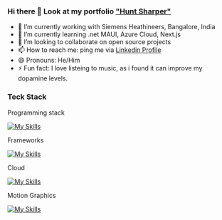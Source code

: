 ### Hi there 👋 Look at my portfolio ["Hunt Sharper"](https://www.huntsharper.in)

- 🔭 I’m currently working with Siemens Heathineers, Bangalore, India
- 🌱 I’m currently learning .net MAUI, Azure Cloud, Next.js
- 👯 I’m looking to collaborate on open source projects
- 📫 How to reach me: ping me via [Linkedin Profile](https://www.linkedin.com/in/kkb-ktm)
- 😄 Pronouns: He/Him
- ⚡ Fun fact: I love listeing to music, as i found it can improve my dopamine levels.

### Teck Stack

<p>Programming stack</p>

[![My Skills](https://skillicons.dev/icons?i=jcs,s,ts,html,css)](https://skillicons.dev)

<p>Frameworks</p>

[![My Skills](https://skillicons.dev/icons?i=angular,react)](https://skillicons.dev)

<p>Cloud</p>

[![My Skills](https://skillicons.dev/icons?i=azure)](https://skillicons.dev)

<p>Motion Graphics</p>

[![My Skills](https://skillicons.dev/icons?i=premiere,ae)](https://skillicons.dev)

